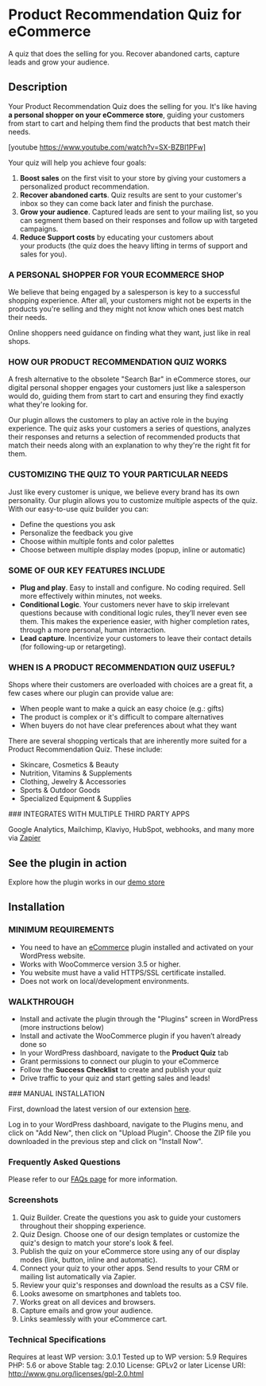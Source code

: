 # Product Recommendation Quiz for eCommerce

A quiz that does the selling for you. Recover abandoned carts, capture leads and grow your audience.

## Description

Your Product Recommendation Quiz does the selling for you. It's like having **a personal shopper on your eCommerce store**, guiding your customers from start to cart and helping them find the products that best match their needs.

[youtube https://www.youtube.com/watch?v=SX-BZBl1PFw]

Your quiz will help you achieve four goals:

1. **Boost sales** on the first visit to your store by giving your customers a personalized product recommendation.
2. **Recover abandoned carts**. Quiz results are sent to your customer's inbox so they can come back later and finish the purchase.
3. **Grow your audience**. Captured leads are sent to your mailing list, so you can segment them based on their responses and follow up with targeted campaigns.
4. **Reduce Support costs** by educating your customers about your products (the quiz does the heavy lifting in terms of support and sales for you).

### A PERSONAL SHOPPER FOR YOUR ECOMMERCE SHOP

We believe that being engaged by a salesperson is key to a successful shopping experience. After all, your customers might not be experts in the products you're selling and they might not know which ones best match their needs.

Online shoppers need guidance on finding what they want, just like in real shops.

### HOW OUR PRODUCT RECOMMENDATION QUIZ WORKS

A fresh alternative to the obsolete "Search Bar" in eCommerce stores, our digital personal shopper engages your customers just like a salesperson would do, guiding them from start to cart and ensuring they find exactly what they're looking for.

Our plugin allows the customers to play an active role in the buying experience. The quiz asks your customers a series of questions, analyzes their responses and returns a selection of recommended products that match their needs along with an explanation to why they're the right fit for them.

### CUSTOMIZING THE QUIZ TO YOUR PARTICULAR NEEDS

Just like every customer is unique, we believe every brand has its own personality. Our plugin allows you to customize multiple aspects of the quiz. With our easy-to-use quiz builder you can:

* Define the questions you ask
* Personalize the feedback you give
* Choose within multiple fonts and color palettes
* Choose between multiple display modes (popup, inline or automatic)

### SOME OF OUR KEY FEATURES INCLUDE

* **Plug and play**. Easy to install and configure. No coding required. Sell more effectively within minutes, not weeks.
* **Conditional Logic**. Your customers never have to skip irrelevant questions because with conditional logic rules, they’ll never even see them. This makes the experience easier, with higher completion rates, through a more personal, human interaction.
* **Lead capture**. Incentivize your customers to leave their contact details (for following-up or retargeting).

### WHEN IS A PRODUCT RECOMMENDATION QUIZ USEFUL?

Shops where their customers are overloaded with choices are a great fit, a few cases where our plugin can provide value are:

* When people want to make a quick an easy choice (e.g.: gifts)
* The product is complex or it's difficult to compare alternatives
* When buyers do not have clear preferences about what they want

There are several shopping verticals that are inherently more suited for a Product Recommendation Quiz. These include:

* Skincare, Cosmetics & Beauty
* Nutrition, Vitamins & Supplements
* Clothing, Jewelry & Accessories
* Sports & Outdoor Goods
* Specialized Equipment & Supplies

### INTEGRATES WITH MULTIPLE THIRD PARTY APPS

Google Analytics, Mailchimp, Klaviyo, HubSpot, webhooks, and many more via [Zapier](https://zapier.com/ "Connect your apps and automate workflows")

## See the plugin in action

Explore how the plugin works in our [demo store](https://woo.revenuehunt.com/ "Demo Skincare Store with Quiz")


## Installation

### MINIMUM REQUIREMENTS

* You need to have an [eCommerce](https://wordpress.org/plugins/woocommerce/ "Open-source eCommerce for WordPress") plugin installed and activated on your WordPress website.
* Works with WooCommerce version 3.5 or higher.
* You website must have a valid HTTPS/SSL certificate installed.
* Does not work on local/development environments.

### WALKTHROUGH

* Install and activate the plugin through the "Plugins" screen in WordPress (more instructions below)
* Install and activate the WooCommerce plugin if you haven’t already done so
* In your WordPress dashboard, navigate to the **Product Quiz** tab
* Grant permissions to connect our plugin to your eCommerce
* Follow the **Success Checklist** to create and publish your quiz
* Drive traffic to your quiz and start getting sales and leads!

### MANUAL INSTALLATION

First, download the latest version of our extension [here](https://revenuehunt.com/product-recommendation-quiz-woocommerce/ "Product Recommendation Quiz for eCommerce").

Log in to your WordPress dashboard, navigate to the Plugins menu, and click on "Add New", then click on "Upload Plugin". Choose the ZIP file you downloaded in the previous step and click on "Install Now".

### Frequently Asked Questions

Please refer to our [FAQs page](https://revenuehunt.com/faqs/ "Frequently Asked Questions") for more information.

### Screenshots

1. Quiz Builder. Create the questions you ask to guide your customers throughout their shopping experience.
2. Quiz Design. Choose one of our design templates or customize the quiz's design to match your store's look & feel. 
3. Publish the quiz on your eCommerce store using any of our display modes (link, button, inline and automatic).
4. Connect your quiz to your other apps. Send results to your CRM or mailing list automatically via Zapier.
5. Review your quiz's responses and download the results as a CSV file.
6. Looks awesome on smartphones and tablets too.
7. Works great on all devices and browsers.
8. Capture emails and grow your audience.
9. Links seamlessly with your eCommerce cart.

### Technical Specifications

Requires at least WP version: 3.0.1
Tested up to WP version: 5.9
Requires PHP: 5.6 or above
Stable tag: 2.0.10
License: GPLv2 or later
License URI: http://www.gnu.org/licenses/gpl-2.0.html